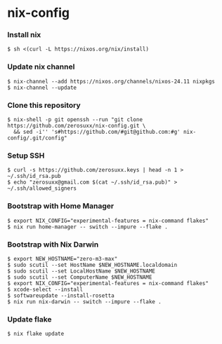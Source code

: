 # nix-config

### Install nix
```shell
$ sh <(curl -L https://nixos.org/nix/install)
```

### Update nix channel
```shell
$ nix-channel --add https://nixos.org/channels/nixos-24.11 nixpkgs
$ nix-channel --update
```

### Clone this repository
```shell
$ nix-shell -p git openssh --run "git clone https://github.com/zerosuxx/nix-config.git \
  && sed -i'' 's#https://github.com/#git@github.com:#g' nix-config/.git/config"
```

### Setup SSH
```shell
$ curl -s https://github.com/zerosuxx.keys | head -n 1 > ~/.ssh/id_rsa.pub
$ echo "zerosuxx@gmail.com $(cat ~/.ssh/id_rsa.pub)" > ~/.ssh/allowed_signers
```

### Bootstrap with Home Manager
```shell
$ export NIX_CONFIG="experimental-features = nix-command flakes"
$ nix run home-manager -- switch --impure --flake .
```

### Bootstrap with Nix Darwin
```shell
$ export NEW_HOSTNAME="zero-m3-max"
$ sudo scutil --set HostName $NEW_HOSTNAME.localdomain
$ sudo scutil --set LocalHostName $NEW_HOSTNAME
$ sudo scutil --set ComputerName $NEW_HOSTNAME
$ export NIX_CONFIG="experimental-features = nix-command flakes"
$ xcode-select --install
$ softwareupdate --install-rosetta
$ nix run nix-darwin -- switch --impure --flake .
```

### Update flake
```shell
$ nix flake update
```
